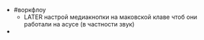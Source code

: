 - #воркфлоу
	- LATER настрой медиакнопки на маковской клаве чтоб они работали на асусе (в частности звук)
-